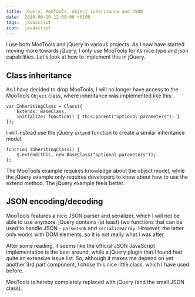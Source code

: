 ```yaml
---
title: jQuery, MooTools, object inheritance and JSON
date:  2010-06-10 12:00:00 +0100
tags:  javascript
icon:  javascript
---
```


I use both MooTools and jQuery in various projects. As I now have started moving
more towards jQuery, I only use MooTools for its nice type and json capabilities.
Let's look at how to implement this in jQuery.


## Class inheritance

As I have decided to drop MooTools, I will no longer have access to the MooTools
`Object` class, where inheritance was implemented like this:

```
var InheritingClass = Class({
	Extends: BaseClass,
	initialize: function() { this.parent("optional parameters"); }
});
```

I will instead use the jQuery `extend` function to create a similar inheritance model:

```
function InheritingClass() {
	$.extend(this, new BaseClass("optional parameters"));
};
```

The MooTools example requires knowledge about the object model, while the jQuery
example only requires developers to know about how to use the extend method. The
jQuery example feels better.


## JSON encoding/decoding

MooTools features a nice JSON parser and serializer, which I will not be able to
use anymore. jQuery contains (at least) two functions that can be used to handle
JSON - `parseJSON` and `serializeArray`. However, the latter only works with DOM
elements, so it is not really what I was after.

After some reading, it seems like the official JSON JavaScript implementation is
the best around, while a jQuery plugin that I found had quite an extensive issue
list. So, although it makes me depend on yet another 3rd part component, I chose
this nice little class, which I have used before. 

MooTools is hereby completely replaced with jQuery (and the small JSON class).